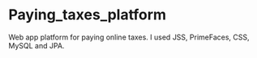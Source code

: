 # Paying_taxes_platform

Web app platform for paying online taxes. I used JSS, PrimeFaces, CSS, MySQL and JPA.

